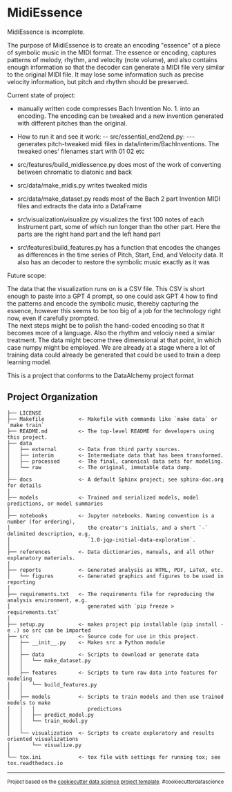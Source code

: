 MidiEssence
==============================


MidiEssence is incomplete.  

The purpose of MidiEssence is to create an encoding "essence" of a piece of symbolic music in the MIDI format.  The essence or encoding, captures patterns of melody, rhythm, and velocity (note volume), and also contains enough information so that the decoder can generate a MIDI file very similar to the original MIDI file.  It may lose some information such as precise velocity information, but pitch and rhythm should be preserved.

Current state of project:

- manually written code compresses Bach Invention No. 1. into an encoding. The encoding can be tweaked and a new invention generated with different pitches than the original.

- How to run it and see it work: 
-- src/essential_end2end.py: 
--- generates pitch-tweaked midi files in data/interim/BachInventions.  The tweaked ones' filenames start with 01 02 etc

- src/features/build_midiessence.py  does most of the work of converting between chromatic to diatonic and back

- src/data/make_midis.py writes tweaked midis

- src/data/make_dataset.py reads most of the Bach 2 part Invention MIDI files and extracts the data into a DataFrame

- src\visualization\visualize.py visualizes the first 100 notes of each Instrument part, some of which run longer than the other part.  Here the parts are the right hand part and the left hand part

- src\features\build_features.py has a function that encodes the changes as differences in the time series of Pitch, Start, End, and Velocity data.  It also has an decoder to restore the symbolic music exactly as it was

Future scope:

The data that the visualization runs on is a CSV file.  This CSV is short enough to paste into a GPT 4 prompt, so one could ask GPT 4 how to find the patterns and encode the symbolic music, thereby capturing the essence, however this seems to be too big of a job for the technology right now, even if carefully prompted.  
The next steps might be to polish the hand-coded encoding so that it becomes more of a language.  Also the rhythm and velociy need a similar treatment.  The data might become three dimensional at that point, in which case numpy might be employed.  We are already at a stage where a lot of training data could already be generated that could be used to train a deep learning model.




This is a project that conforms to the DataAlchemy project format

Project Organization
------------

    ├── LICENSE
    ├── Makefile           <- Makefile with commands like `make data` or `make train`
    ├── README.md          <- The top-level README for developers using this project.
    ├── data
    │   ├── external       <- Data from third party sources.
    │   ├── interim        <- Intermediate data that has been transformed.
    │   ├── processed      <- The final, canonical data sets for modeling.
    │   └── raw            <- The original, immutable data dump.
    │
    ├── docs               <- A default Sphinx project; see sphinx-doc.org for details
    │
    ├── models             <- Trained and serialized models, model predictions, or model summaries
    │
    ├── notebooks          <- Jupyter notebooks. Naming convention is a number (for ordering),
    │                         the creator's initials, and a short `-` delimited description, e.g.
    │                         `1.0-jqp-initial-data-exploration`.
    │
    ├── references         <- Data dictionaries, manuals, and all other explanatory materials.
    │
    ├── reports            <- Generated analysis as HTML, PDF, LaTeX, etc.
    │   └── figures        <- Generated graphics and figures to be used in reporting
    │
    ├── requirements.txt   <- The requirements file for reproducing the analysis environment, e.g.
    │                         generated with `pip freeze > requirements.txt`
    │
    ├── setup.py           <- makes project pip installable (pip install -e .) so src can be imported
    ├── src                <- Source code for use in this project.
    │   ├── __init__.py    <- Makes src a Python module
    │   │
    │   ├── data           <- Scripts to download or generate data
    │   │   └── make_dataset.py
    │   │
    │   ├── features       <- Scripts to turn raw data into features for modeling
    │   │   └── build_features.py
    │   │
    │   ├── models         <- Scripts to train models and then use trained models to make
    │   │   │                 predictions
    │   │   ├── predict_model.py
    │   │   └── train_model.py
    │   │
    │   └── visualization  <- Scripts to create exploratory and results oriented visualizations
    │       └── visualize.py
    │
    └── tox.ini            <- tox file with settings for running tox; see tox.readthedocs.io


--------

<p><small>Project based on the <a target="_blank" href="https://drivendata.github.io/cookiecutter-data-science/">cookiecutter data science project template</a>. #cookiecutterdatascience</small></p>
